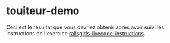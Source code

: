 # touiteur-demo

Ceci est le résultat que vous devriez obtenir après avoir suivi les instructions de l'exercice [railsgirls-livecode-instructions](https://github.com/nantesrb/railsgirls-livecode-instructions).
